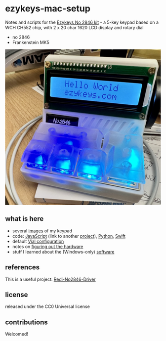 # ezykeys-mac-setup

Notes and scripts for the [Ezykeys No 2846 kit](https://ezykeys.com/) - a 5-key keypad based on a WCH CH552 chip, with 2 x 20 char 1620 LCD display and rotary dial

- no 2846
- Frankenstein MK5

![a keypad with 5 keys lit in blue and a raised LCD screen, looking like a miniature old-style PC](./img/first-assembly.jpeg)
## what is here

- several [images](img/) of my keypad
- code: [JavaScript](js/) (link to another [project]((https://github.com/RediPanda/Redi-No2846-Driver))), [Python](python/), [Swift](swift/)
- default [Vial configuration](2846-default.vil)
- notes on [figuring out the hardware](mk5-2846.md)
- stuff I learned about the (Windows-only) [software](win-sw.md)

## references

This is a useful project: [Redi-No2846-Driver](https://github.com/RediPanda/Redi-No2846-Driver)

## license

released under the CC0 Universal license

## contributions

Welcomed!
